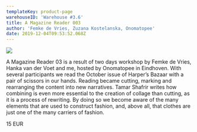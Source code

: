 ```yaml
---
templateKey: product-page
warehouseID: 'Warehouse #3.6'
title: A Magazine Reader 003
author: 'Femke de Vries, Zuzana Kostelanska, Onomatopee'
date: 2019-12-04T09:53:52.068Z
---
```

![](/img/1.jpg)

A Magazine Reader 03 is a result of two days workshop by Femke de Vries, Hanka van der Voet and me, hosted by Onomatopee in Eindhoven. With several participants we read the October issue of Harper’s Bazaar with a pair of scissors in our hands. Reading became cutting, marking and rearranging the content into new narratives. Tamar Shafrir writes how combining is even more essential to the creation of collage than cutting, as it is a process of rewriting. By doing so we become aware of the many elements that are used to construct fashion, and, above all, that clothes are just one of the many carriers of fashion.

15 EUR
